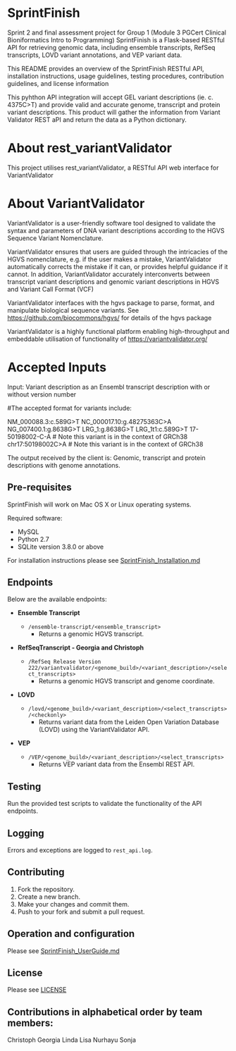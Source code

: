 # SprintFinish
Sprint 2 and final assessment project for Group 1 (Module 3 PGCert Clinical Bioniformatics Intro to Programming)
SprintFinish is a Flask-based RESTful API for retrieving genomic data, including ensemble transcripts, RefSeq transcripts, LOVD variant annotations, and VEP variant data.

This README provides an overview of the SprintFinish RESTful API, installation instructions, usage guidelines, testing procedures, contribution guidelines, and license information

This pyhthon API integration will accept GEL variant descriptions (ie. c. 4375C>T) and provide valid and accurate genome, transcript and protein variant descriptions.
This product will gather the information from Variant Validator REST aPI and return the data as a Python dictionary.

# About rest_variantValidator

This project utilises rest_variantValidator, a RESTful API web interface for VariantValidator

# About VariantValidator

VariantValidator is a user-friendly software tool designed to validate the syntax and 
parameters of DNA variant descriptions according to the HGVS Sequence Variant 
Nomenclature. 

VariantValidator ensures that users are guided through the intricacies of the HGVS 
nomenclature, e.g. if the user makes a mistake, VariantValidator automatically corrects 
the mistake if it can, or provides helpful guidance if it cannot. In addition, 
VariantValidator accurately interconverts between transcript variant descriptions and 
genomic variant descriptions in HGVS and Variant Call Format (VCF)

VariantValidator interfaces with the hgvs package to parse, format, and manipulate 
biological sequence variants.  See https://github.com/biocommons/hgvs/ for details of the
hgvs package

VariantValidator is a highly functional platform enabling high-throughput and embeddable
utilisation of functionality of https://variantvalidator.org/

# Accepted Inputs

Input: Variant description as an Ensembl transcript description with or without version number

#The accepted format for variants include:

NM_000088.3:c.589G>T
NC_000017.10:g.48275363C>A
NG_007400.1:g.8638G>T
LRG_1:g.8638G>T
LRG_1t1:c.589G>T
17-50198002-C-A  # Note this variant is in the context of GRCh38
chr17:50198002C>A  # Note this variant is in the context of GRCh38

The output received by the client is: Genomic, transcript and protein descriptions with genome annotations.

## Pre-requisites

SprintFinish will work on Mac OS X or Linux operating systems.

Required software:
* MySQL
* Python 2.7
* SQLite version 3.8.0 or above

For installation instructions please see [SprintFinish_Installation.md]()

## Endpoints

Below are the available endpoints:

- **Ensemble Transcript**
  - `/ensemble-transcript/<ensemble_transcript>`
    - Returns a genomic HGVS transcript.

- **RefSeqTranscript - Georgia and Christoph**
  - `/RefSeq Release Version 222/variantvalidator/<genome_build>/<variant_description>/<select_transcripts>`
    - Returns a genomic HGVS transcript and genome coordinate.

- **LOVD**
  - `/lovd/<genome_build>/<variant_description>/<select_transcripts>/<checkonly>`
    - Returns variant data from the Leiden Open Variation Database (LOVD) using the VariantValidator API.

- **VEP**
  - `/VEP/<genome_build>/<variant_description>/<select_transcripts>`
    - Returns VEP variant data from the Ensembl REST API.

## Testing

Run the provided test scripts to validate the functionality of the API endpoints.

## Logging

Errors and exceptions are logged to `rest_api.log`.

## Contributing

1. Fork the repository.
2. Create a new branch.
3. Make your changes and commit them.
4. Push to your fork and submit a pull request.

## Operation and configuration

Please see [SprintFinish_UserGuide.md]()

## License

Please see [LICENSE]()

## Contributions in alphabetical order by team members:

Christoph
Georgia
Linda
Lisa
Nurhayu
Sonja
